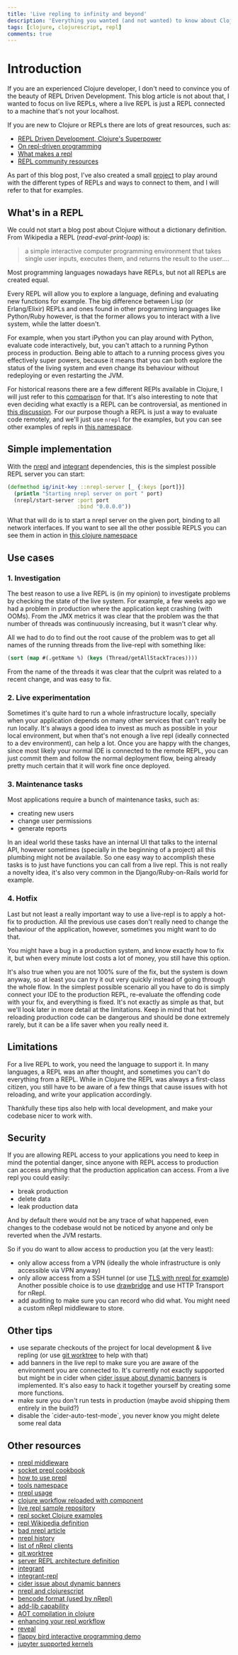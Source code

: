 ```yaml
---
title: 'Live repling to infinity and beyond'
description: 'Everything you wanted (and not wanted) to know about Clojure REPLs'
tags: [clojure, clojurescript, repl]
comments: true
---
```


# Introduction

If you are an experienced Clojure developer, I don't need to convince you of the beauty of REPL Driven Development.
This blog article is not about that, I wanted to focus on live REPLs, where a live REPL  is just a REPL connected to a machine that's not your localhost.

If you are new to Clojure or REPLs there are lots of great resources, such as:
- [REPL Driven Development, Clojure's
Superpower](https://www.youtube.com/watch?v=gIoadGfm5T8)
- [On repl-driven programming](https://mikelevins.github.io/posts/2020-12-18-repl-driven/)
- [What makes a repl](https://ericnormand.me/podcast/what-makes-a-repl)
- [REPL community resources](https://clojure.org/guides/repl/annex_community_resources)

As part of this blog post, I've also created a small [project](https://github.com/andreacrotti/live-repl) to play around with the different types of REPLs and ways to connect to them, and I will refer to that for examples.

## What's in a REPL

<!-- TODO: is this a dictionary if it's wikipedia? -->
We could not start a blog post about Clojure without a dictionary definition.
From Wikipedia a REPL (*read-eval-print-loop*) is:

> a simple interactive computer programming environment that takes single user inputs, executes them, and returns the result to the user....

Most programming languages nowadays have REPLs, but not all REPLs are created equal.

Every REPL  will allow you to explore a language, defining and evaluating new functions for example.
The big difference between Lisp (or Erlang/Elixir) REPLs and ones found in other programming languages like Python/Ruby however, is that the former allows you to interact with a live system, while the latter doesn't.

For example, when you start iPython you can play around with Python, evaluate code interactively, but, you can't attach to a running Python process in production.
Being able to attach to a running process gives you effectively super powers, because it means that you can both explore the status of the living system and even change its behaviour without redeploying or even restarting the JVM.

For historical reasons there are a few different REPls available in Clojure, I  will just refer to this [comparison](https://nrepl.org/nrepl/1.0/alternatives.html) for that.
It's also interesting to note that even deciding what exactly is a REPL can be controversial, as mentioned in [this discussion](https://groups.google.com/g/clojure-dev/c/Dl3Stw5iRVA/m/D_Kcb-naOx4J).
For our purpose though a REPL is just a way to evaluate code remotely, and we'll just use `nrepl` for the examples, but you can see other examples of repls in [this namespace](https://github.com/AndreaCrotti/live-repl/blob/main/src/system.clj ).

## Simple implementation

With the [nrepl](https://clojars.org/nrepl) and [integrant](https://clojars.org/integrant) dependencies, this is the simplest possible REPL server you can start:

```clojure
(defmethod ig/init-key ::nrepl-server [_ {:keys [port]}]
  (println "Starting nrepl server on port " port)
  (nrepl/start-server :port port
                      :bind "0.0.0.0"))

```

What that will do is to start a nrepl server on the given port, binding to all network interfaces.
If you want to see all the other possible REPLS you can see them in action in [this clojure namespace](https://github.com/AndreaCrotti/live-repl/blob/main/src/system.clj)

## Use cases

###  1. Investigation

The best reason to use a live REPL is (in my opinion) to investigate problems by checking the state of the live system.
For example, a few weeks ago we had a problem in production where the application kept crashing (with OOMs).
From the JMX metrics it was clear that the problem was the that number of threads was continuously increasing, but it wasn't clear why.

All we had to do to find out the root cause of the problem was to get all names of the running threads from the live-repl with something like:

```clojure
(sort (map #(.getName %) (keys (Thread/getAllStackTraces))))
```

From the name of the threads it was clear that the culprit was related to a recent change, and was easy to fix.

### 2. Live experimentation

Sometimes it's quite hard to run a whole infrastructure locally, specially when your application depends on many other services that can't really be run locally.
It's always a good idea to invest as much as possible in your local environment, but when that's not enough a live repl (ideally connected to a dev environment), can help a lot.
Once you are happy with the changes, since most likely your normal IDE is connected to the remote REPL, you can just commit them and follow the normal deployment flow, being already pretty much certain that it will work fine once deployed.

### 3. Maintenance tasks

Most applications require a bunch of maintenance tasks, such as:
- creating new users
- change user permissions
- generate reports

In an ideal world these tasks have an internal UI that talks to the internal API, however sometimes (specially in the beginning of a project) all this plumbing might not be available.
So one easy way to accomplish these tasks is to just have functions you can call from a live repl.
This is not really a novelty idea, it's also very common in the Django/Ruby-on-Rails world for example.

### 4. Hotfix

Last but not least a really important way to use a live-repl is to apply a hot-fix to production.
All the previous use cases don't really need to change the behaviour of the application, however, sometimes you might want to do that.

You might have a bug in a production system, and know exactly how to fix it, but when every minute lost costs a lot of money, you still have this option.

It's also true when you are not 100% sure of the fix, but the system is down anyway, so at least you can try it out very quickly instead of going through the whole flow.
In the simplest possible scenario all you have to do is simply connect your IDE to the production REPL, re-evaluate the offending code with your fix, and everything is fixed.
It's not exactly as simple as that, but we'll look later in more detail at the limitations.
Keep in mind that hot reloading production code can be dangerous and should be done extremely rarely, but it can be a life saver when you really need it.

## Limitations

For a live REPL to work, you need the language to support it.
In many languages, a  REPL was an after thought, and sometimes you can't do everything from a REPL.
While in Clojure the REPL was always a first-class citizen, you still have to be aware of a few things that cause issues with hot reloading, and write your application accordingly.

Thankfully these tips also help with local development, and make your codebase nicer to work with.

## Security

If you are allowing REPL access to your applications you need to keep in mind the potential danger, since anyone with REPL access to production can access anything that the production application can access.
From a live repl you could easily:
- break production
- delete data
- leak production data

And by default there would not be any trace of what happened, even changes to the codebase would not be noticed by anyone and only be reverted when the JVM restarts.

So if you do want to allow access to production you (at the very least):
- only allow access from a VPN (ideally the whole infrastructure is only accessible via VPN anyway)
- only allow access from a SSH tunnel (or use [TLS with nrepl for example](https://nrepl.org/nrepl/usage/tls.html))
  Another possible choice is to use [drawbridge](https://github.com/nrepl/drawbridge) and use HTTP Transport for nRepl.
- add auditing to make sure you can record who did what.
  You might need a custom nRepl middleware to store.

## Other tips

- use separate checkouts of the project for local development & live repling (or use [git worktree](https://git-scm.com/docs/git-worktree) to help with that)
- add banners in the live repl to make sure you are aware of the environment you are connected to.
  It's currently not exactly supported but might be in cider when [cider issue about dynamic banners](https://github.com/clojure-emacs/cider/issues/3599) is implemented.
  It's also easy to hack it together yourself by creating some more functions.
- make sure you don't run tests in production (maybe avoid shipping them entirely in the build?)
- disable the \`cider-auto-test-mode\`, you never know you might delete some real data

## Other resources

- [nrepl middleware](https://nrepl.org/nrepl/design/middleware.html)
- [socket prepl cookbook](https://oli.me.uk/clojure-socket-prepl-cookbook/)
- [how to use prepl](https://blog.jakubholy.net/how-to-use-clojure-1.10-prepl/)
- [tools namespace](https://github.com/clojure/tools.namespace)
- [nrepl usage](https://nrepl.org/nrepl/usage/tls.html)
- [clojure workflow reloaded with component](https://cognitect.com/blog/2013/06/04/clojure-workflow-reloaded)
- [live repl sample repository](https://github.com/andreacrotti/live-repl)
- [repl socket Clojure examples](https://en.wikibooks.org/wiki/Clojure_Programming/Examples/REPL_Socket)
- [repl Wikipedia definition](https://en.wikipedia.org/wiki/Read%E2%80%93eval%E2%80%93loop)
- [bad nrepl article](https://metaredux.com/posts/2023/03/26/bad-nrepl.html)
- [nrepl history](https://nrepl.org/nrepl/about/history.html)
- [list of nRepl clients](https://nrepl.org/nrepl/usage/clients.html)
- [git worktree](https://git-scm.com/docs/git-worktree)
- [server REPL architecture definition](https://archive.clojure.org/design-wiki/display/design/Socket%2BServer%2BREPL.html)
- [integrant](https://github.com/weavejester/integrant)
- [integrant-repl](https://github.com/weavejester/integrant-repl)
- [cider issue about dynamic banners](https://github.com/clojure-emacs/cider/issues/3599)
- [nrepl and clojurescript](https://docs.cider.mx/cider/cljs/overview.html#nrepl-and-clojurescript)
- [bencode format (used by nRepl)](https://en.wikipedia.org/wiki/Bencodehttps://en.wikipedia.org/wiki/Bencode)
- [add-lib capability](https://insideclojure.org/2018/05/04/add-lib/)
- [AOT compilation in clojure](https://clojure.org/reference/compilation)
- [enhancing your repl workflow](https://clojure.org/guides/repl/enhancing_your_repl_workflow)
- [reveal](https://vlaaad.github.io/reveal/)
- [flappy bird interactive programming demo](https://www.youtube.com/watch?v=KZjFVdU8VLI )
- [jupyter supported kernels](https://github.com/jupyter/jupyter/wiki/Jupyter-kernels)
